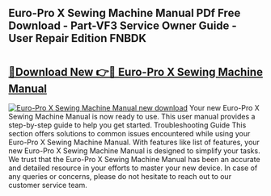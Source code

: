 ## Euro-Pro X Sewing Machine Manual PDf Free Download - Part-VF3 Service Owner Guide - User Repair Edition FNBDK

# <h2><a href="http://bc36953.oget.top/?id=Euro-Pro+X+Sewing+Machine+Manual">🔗Download New 👉🔴 Euro-Pro X Sewing Machine Manual</a></h2>

[![Euro-Pro X Sewing Machine Manual new download](https://i.imgur.com/5g1atiW.png)](http://bc36953.oget.top/?id=Euro-Pro+X+Sewing+Machine+Manual)
Your new Euro-Pro X Sewing Machine Manual is now ready to use. This user manual provides a step-by-step guide to help you get started. Troubleshooting Guide This section offers solutions to common issues encountered while using your Euro-Pro X Sewing Machine Manual. With features like list of features, your new Euro-Pro X Sewing Machine Manual is designed to simplify your tasks. We trust that the Euro-Pro X Sewing Machine Manual has been an accurate and detailed resource in your efforts to master your new device. In case of any queries or concerns, please do not hesitate to reach out to our customer service team.

